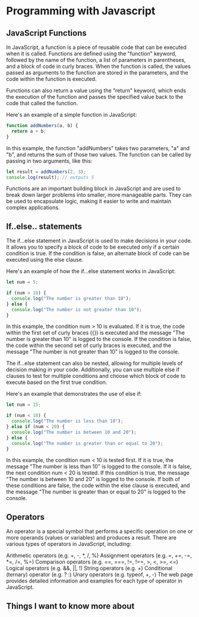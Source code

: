 # Programming with Javascript

## JavaScript Functions

In JavaScript, a function is a piece of reusable code that can be executed when it is called. Functions are defined using the "function" keyword, followed by the name of the function, a list of parameters in parentheses, and a block of code in curly braces. When the function is called, the values passed as arguments to the function are stored in the parameters, and the code within the function is executed.

Functions can also return a value using the "return" keyword, which ends the execution of the function and passes the specified value back to the code that called the function.

Here's an example of a simple function in JavaScript:

```javascript
function addNumbers(a, b) {
  return a + b;
}
```
In this example, the function "addNumbers" takes two parameters, "a" and "b", and returns the sum of those two values. The function can be called by passing in two arguments, like this:

```javascript
let result = addNumbers(2, 3);
console.log(result); // outputs 5
```

Functions are an important building block in JavaScript and are used to break down larger problems into smaller, more manageable parts. They can be used to encapsulate logic, making it easier to write and maintain complex applications.

## If..else.. statements

The if...else statement in JavaScript is used to make decisions in your code. It allows you to specify a block of code to be executed only if a certain condition is true. If the condition is false, an alternate block of code can be executed using the else clause.

Here's an example of how the if...else statement works in JavaScript:

```javascript
let num = 5;

if (num > 10) {
  console.log("The number is greater than 10");
} else {
  console.log("The number is not greater than 10");
}
```

In this example, the condition num > 10 is evaluated. If it is true, the code within the first set of curly braces ({}) is executed and the message "The number is greater than 10" is logged to the console. If the condition is false, the code within the second set of curly braces is executed, and the message "The number is not greater than 10" is logged to the console.

The if...else statement can also be nested, allowing for multiple levels of decision making in your code. Additionally, you can use multiple else if clauses to test for multiple conditions and choose which block of code to execute based on the first true condition.

Here's an example that demonstrates the use of else if:

```javascript
let num = 15;

if (num < 10) {
  console.log("The number is less than 10");
} else if (num < 20) {
  console.log("The number is between 10 and 20");
} else {
  console.log("The number is greater than or equal to 20");
}
```

In this example, the condition num < 10 is tested first. If it is true, the message "The number is less than 10" is logged to the console. If it is false, the next condition num < 20 is tested. If this condition is true, the message "The number is between 10 and 20" is logged to the console. If both of these conditions are false, the code within the else clause is executed, and the message "The number is greater than or equal to 20" is logged to the console.

## Operators

An operator is a special symbol that performs a specific operation on one or more operands (values or variables) and produces a result. There are various types of operators in JavaScript, including:

Arithmetic operators (e.g. +, -, *, /, %)
Assignment operators (e.g. =, +=, -=, *=, /=, %=)
Comparison operators (e.g. ==, ===, !=, !==, >, <, >=, <=)
Logical operators (e.g. &&, ||, !)
String operators (e.g. +)
Conditional (ternary) operator (e.g. ? :)
Unary operators (e.g. typeof, +, -)
The web page provides detailed information and examples for each type of operator in JavaScript.
## Things I want to know more about 